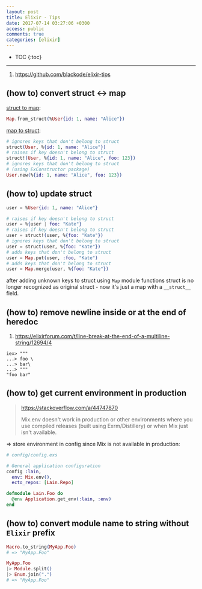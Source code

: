 ```yaml
---
layout: post
title: Elixir - Tips
date: 2017-07-14 03:27:06 +0300
access: public
comments: true
categories: [elixir]
---
```


<!-- more -->

* TOC
{:toc}
<hr>

1. <https://github.com/blackode/elixir-tips>

(how to) convert struct <-> map
-------------------------------

[struct to map](https://hexdocs.pm/elixir/Map.html#from_struct/1):

```elixir
Map.from_struct(%User{id: 1, name: "Alice"})
```

[map to struct](https://hexdocs.pm/elixir/Kernel.html#struct/2):

```elixir
# ignores keys that don't belong to struct
struct(User, %{id: 1, name: "Alice"})
# raises if key doesn't belong to struct
struct!(User, %{id: 1, name: "Alice", foo: 123})
# ignores keys that don't belong to struct
# (using ExConstructor package)
User.new(%{id: 1, name: "Alice", foo: 123})
```

(how to) update struct
----------------------

```elixir
user = %User{id: 1, name: "Alice"}

# raises if key doesn't belong to struct
user = %{user | foo: "Kate"}
# raises if key doesn't belong to struct
user = struct!(user, %{foo: "Kate"})
# ignores keys that don't belong to struct
user = struct(user, %{foo: "Kate"})
# adds keys that don't belong to struct
user = Map.put(user, :foo, "Kate")
# adds keys that don't belong to struct
user = Map.merge(user, %{foo: "Kate"})
```

after adding unknown keys to struct using `Map` module functions struct is no
longer recognized as original struct - now it's just a map with a `__struct__`
field.

(how to) remove newline inside or at the end of heredoc
-------------------------------------------------------

1. <https://elixirforum.com/t/line-break-at-the-end-of-a-multiline-string/12694/4>

```
iex> """
...> foo \
...> bar\
...> """
"foo bar"
```

(how to) get current environment in production
----------------------------------------------

> <https://stackoverflow.com/a/44747870>
>
> Mix.env doesn't work in production or other environments where you use
> compiled releases (built using Exrm/Distillery) or when Mix just isn't
> available.

=> store environment in config since Mix is not available in production:

```elixir
# config/config.exs

# General application configuration
config :lain,
  env: Mix.env(),
  ecto_repos: [Lain.Repo]
```

```elixir
defmodule Lain.Foo do
  @env Application.get_env(:lain, :env)
end
```

(how to) convert module name to string without `Elixir` prefix
--------------------------------------------------------------

```elixir
Macro.to_string(MyApp.Foo)
# => "MyApp.Foo"
```

```elixir
MyApp.Foo
|> Module.split()
|> Enum.join(".")
# => "MyApp.Foo"
```
